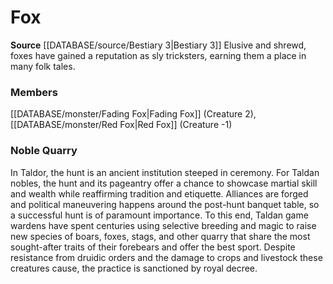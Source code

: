 ﻿---
creature_family: Fox
id: '236'
name: Fox
rarity: Common
rus_type_level: null
source: '[[DATABASE/source/Bestiary 3|Bestiary 3]]'
trait: null
type: Creature Family

---
# Fox

**Source** [[DATABASE/source/Bestiary 3|Bestiary 3]]
Elusive and shrewd, foxes have gained a reputation as sly tricksters, earning them a place in many folk tales.

### Members

[[DATABASE/monster/Fading Fox|Fading Fox]] (Creature 2), [[DATABASE/monster/Red Fox|Red Fox]] (Creature -1)

###  Noble Quarry

In Taldor, the hunt is an ancient institution steeped in ceremony. For Taldan nobles, the hunt and its pageantry offer a chance to showcase martial skill and wealth while reaffirming tradition and etiquette. Alliances are forged and political maneuvering happens around the post-hunt banquet table, so a successful hunt is of paramount importance. To this end, Taldan game wardens have spent centuries using selective breeding and magic to raise new species of boars, foxes, stags, and other quarry that share the most sought-after traits of their forebears and offer the best sport. Despite resistance from druidic orders and the damage to crops and livestock these creatures cause, the practice is sanctioned by royal decree.